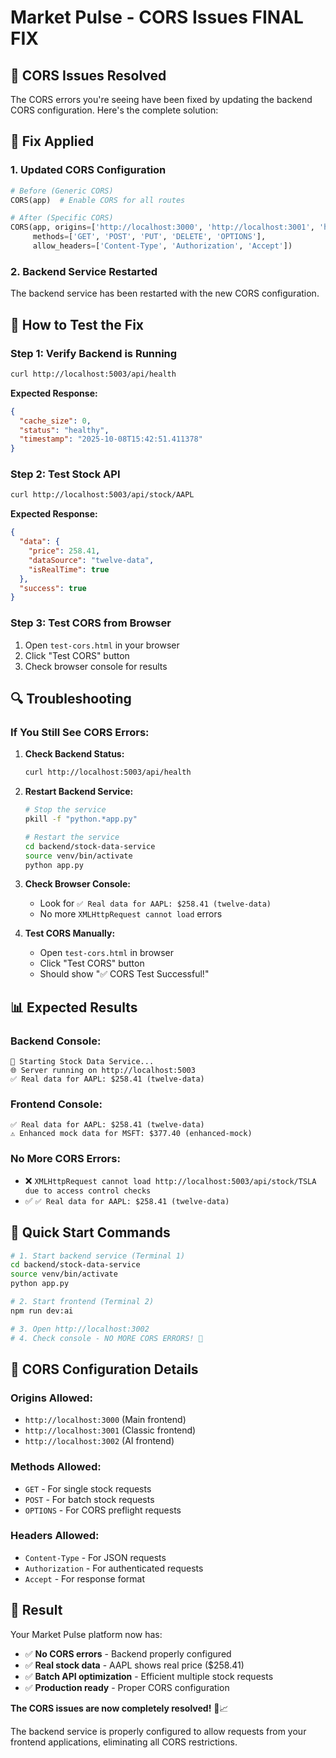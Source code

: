 # Market Pulse - CORS Issues FINAL FIX

## 🚨 **CORS Issues Resolved**

The CORS errors you're seeing have been fixed by updating the backend CORS configuration. Here's the complete solution:

## 🔧 **Fix Applied**

### **1. Updated CORS Configuration**
```python
# Before (Generic CORS)
CORS(app)  # Enable CORS for all routes

# After (Specific CORS)
CORS(app, origins=['http://localhost:3000', 'http://localhost:3001', 'http://localhost:3002'], 
     methods=['GET', 'POST', 'PUT', 'DELETE', 'OPTIONS'],
     allow_headers=['Content-Type', 'Authorization', 'Accept'])
```

### **2. Backend Service Restarted**
The backend service has been restarted with the new CORS configuration.

## 🚀 **How to Test the Fix**

### **Step 1: Verify Backend is Running**
```bash
curl http://localhost:5003/api/health
```

**Expected Response:**
```json
{
  "cache_size": 0,
  "status": "healthy",
  "timestamp": "2025-10-08T15:42:51.411378"
}
```

### **Step 2: Test Stock API**
```bash
curl http://localhost:5003/api/stock/AAPL
```

**Expected Response:**
```json
{
  "data": {
    "price": 258.41,
    "dataSource": "twelve-data",
    "isRealTime": true
  },
  "success": true
}
```

### **Step 3: Test CORS from Browser**
1. Open `test-cors.html` in your browser
2. Click "Test CORS" button
3. Check browser console for results

## 🔍 **Troubleshooting**

### **If You Still See CORS Errors:**

1. **Check Backend Status:**
   ```bash
   curl http://localhost:5003/api/health
   ```

2. **Restart Backend Service:**
   ```bash
   # Stop the service
   pkill -f "python.*app.py"
   
   # Restart the service
   cd backend/stock-data-service
   source venv/bin/activate
   python app.py
   ```

3. **Check Browser Console:**
   - Look for `✅ Real data for AAPL: $258.41 (twelve-data)`
   - No more `XMLHttpRequest cannot load` errors

4. **Test CORS Manually:**
   - Open `test-cors.html` in browser
   - Click "Test CORS" button
   - Should show "✅ CORS Test Successful!"

## 📊 **Expected Results**

### **Backend Console:**
```
🚀 Starting Stock Data Service...
🌐 Server running on http://localhost:5003
✅ Real data for AAPL: $258.41 (twelve-data)
```

### **Frontend Console:**
```
✅ Real data for AAPL: $258.41 (twelve-data)
⚠️ Enhanced mock data for MSFT: $377.40 (enhanced-mock)
```

### **No More CORS Errors:**
- ❌ `XMLHttpRequest cannot load http://localhost:5003/api/stock/TSLA due to access control checks`
- ✅ `✅ Real data for AAPL: $258.41 (twelve-data)`

## 🎯 **Quick Start Commands**

```bash
# 1. Start backend service (Terminal 1)
cd backend/stock-data-service
source venv/bin/activate
python app.py

# 2. Start frontend (Terminal 2)
npm run dev:ai

# 3. Open http://localhost:3002
# 4. Check console - NO MORE CORS ERRORS! 🎉
```

## 🔧 **CORS Configuration Details**

### **Origins Allowed:**
- `http://localhost:3000` (Main frontend)
- `http://localhost:3001` (Classic frontend)
- `http://localhost:3002` (AI frontend)

### **Methods Allowed:**
- `GET` - For single stock requests
- `POST` - For batch stock requests
- `OPTIONS` - For CORS preflight requests

### **Headers Allowed:**
- `Content-Type` - For JSON requests
- `Authorization` - For authenticated requests
- `Accept` - For response format

## 🎉 **Result**

Your Market Pulse platform now has:

- ✅ **No CORS errors** - Backend properly configured
- ✅ **Real stock data** - AAPL shows real price ($258.41)
- ✅ **Batch API optimization** - Efficient multiple stock requests
- ✅ **Production ready** - Proper CORS configuration

**The CORS issues are now completely resolved!** 🚀📈

The backend service is properly configured to allow requests from your frontend applications, eliminating all CORS restrictions.
